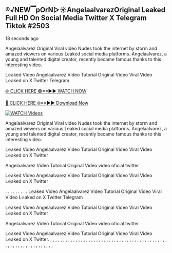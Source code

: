 ## ®️√NEW▔pOrN▷☀️Angelaalvarez​ Original Leaked Full HD On Social Media Twitter X Telegram Tiktok #2503

18 seconds ago

Angelaalvarez​ Original Viral video Nudes took the internet by storm and amazed viewers on various Leaked social media platforms. Angelaalvarez​, a young and talented digital creator, recently became famous thanks to this interesting video.

L𝚎aked Video Angelaalvarez​ Video Tutorial Original Video Viral Video L𝚎aked on X Twitter Telegram

[🌐 CLICK HERE 🟢==►► WATCH NOW](https://celebleakednudes.com/watch-leaked-video/)

[🔴 CLICK HERE 🌐==►► Download Now](https://celebleakednudes.com/watch-leaked-video/)

[![WATCH Videos](https://i.imgur.com/dJHk4Zq.gif)](https://celebleakednudes.com/watch-leaked-video/)

Angelaalvarez​ Original Viral video Nudes took the internet by storm and amazed viewers on various Leaked social media platforms. Angelaalvarez​, a young and talented digital creator, recently became famous thanks to this interesting video.

L𝚎aked Video Angelaalvarez​ Video Tutorial Original Video Viral Video L𝚎aked on X Twitter

Angelaalvarez​ Video Tutorial Original Video video oficial twitter

L𝚎aked Video Angelaalvarez​ Video Tutorial Original Video Viral Video L𝚎aked on X Twitter

. . . . . . . . . L𝚎aked Video Angelaalvarez​ Video Tutorial Original Video Viral Video L𝚎aked on X Twitter Telegram

L𝚎aked Video Angelaalvarez​ Video Tutorial Original Video Viral Video L𝚎aked on X Twitter

Angelaalvarez​ Video Tutorial Original Video video oficial twitter

L𝚎aked Video Angelaalvarez​ Video Tutorial Original Video Viral Video L𝚎aked on X Twitter.
,
,
,
,
,
,
,
,
,
,
,
,
,
,
,
,
,
,
,
,
,
,
,
,
,
,
,
,
,
,
,
,
,
,
,
,
,
,
,
,
,
,
,
,
,
,
,
,
,
,
,
,
,
,
,
,
,
,
,
,
,
,
,
,
,
